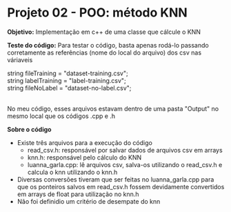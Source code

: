 # Projeto 02 - POO: método KNN

**Objetivo:** Implementação em c++ de uma classe que cálcule o KNN 

**Teste do código:**
Para testar o código, basta apenas rodá-lo passando corretamente as referências (nome do local do arquivo) dos csv nas váriaveis <br>

string fileTraining = "dataset-training.csv"; <br>
string labelTraining = "label-training.csv"; <br>
string fileNoLabel = "dataset-no-label.csv"; <br>

<br> No meu código, esses arquivos estavam dentro de uma pasta "Output" no mesmo local que os códigos .cpp e .h

**Sobre o código**
- Existe três arquivos para a execução do código
    - read_csv.h: responsável por salvar dados de arquivos csv em arrays
    - knn.h: responsável pelo cálculo do KNN 
    - luanna_garla.cpp: lê arquivos csv, salva-os utilizando o read_csv.h e calcula o knn utilizando o knn.h
- Diversas conversões tiveram que ser feitas no luanna_garla.cpp para que os ponteiros salvos em read_csv.h fossem devidamente convertidos em arrays de float para utilização no knn.h
- Não foi definidio um critério de desempate do knn

